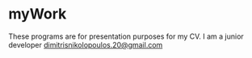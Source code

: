 # myWork

These programs are for presentation purposes for my CV.
I am a junior developer
dimitrisnikolopoulos.20@gmail.com
